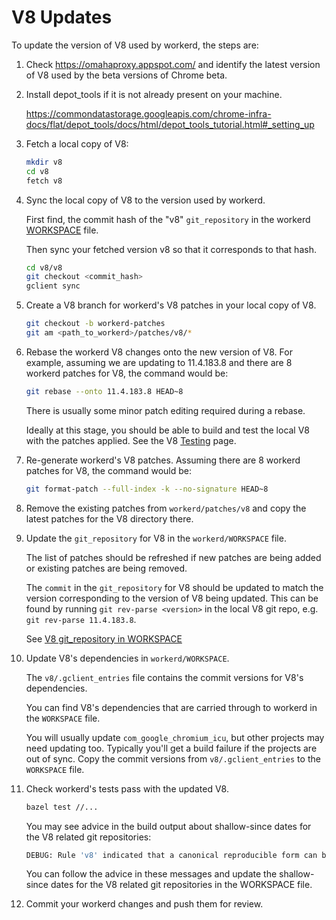 # V8 Updates

To update the version of V8 used by workerd, the steps are:

1. Check <https://omahaproxy.appspot.com/> and identify the latest version of V8 used by the beta versions of Chrome beta.

2. Install depot_tools if it is not already present on your machine.

   <https://commondatastorage.googleapis.com/chrome-infra-docs/flat/depot_tools/docs/html/depot_tools_tutorial.html#_setting_up>

3. Fetch a local copy of V8:

   ```sh
   mkdir v8
   cd v8
   fetch v8
   ```

4. Sync the local copy of V8 to the version used by workerd.

   First find, the commit hash of the "v8" `git_repository` in the workerd [WORKSPACE](../WORKSPACE) file.

   Then sync your fetched version v8 so that it corresponds to that hash.

   ```sh
   cd v8/v8
   git checkout <commit_hash>
   gclient sync
   ```

5. Create a V8 branch for workerd's V8 patches in your local copy of V8.

   ```sh
   git checkout -b workerd-patches
   git am <path_to_workerd>/patches/v8/*
   ```

6. Rebase the workerd V8 changes onto the new version of V8. For example, assuming
   we are updating to 11.4.183.8 and there are 8 workerd patches for V8, the
   command would be:

   ```sh
   git rebase --onto 11.4.183.8 HEAD~8
   ```

   There is usually some minor patch editing required during a rebase.

   Ideally at this stage, you should be able to build and test the local V8 with the
   patches applied. See the V8 [Testing](https://v8.dev/docs/test) page.

7. Re-generate workerd's V8 patches. Assuming there are 8 workerd patches for V8,
   the command would be:

   ```sh
   git format-patch --full-index -k --no-signature HEAD~8
   ```

8. Remove the existing patches from `workerd/patches/v8` and copy the latest patches
   for the V8 directory there.

9. Update the `git_repository` for V8 in the `workerd/WORKSPACE` file.

    The list of patches should be refreshed if new patches are being added or existing
    patches are being removed.

    The `commit` in the `git_repository` for V8 should be updated to match
    the version corresponding to the version of V8 being updated. This can be found
    by running `git rev-parse <version>` in the local V8 git repo, e.g. `git rev-parse 11.4.183.8`.

    See [V8 git_repository in WORKSPACE](https://github.com/cloudflare/workerd/blob/2d124ecd2d1132537d37bd5e166ac1aec4f7397f/WORKSPACE#L263)

10. Update V8's dependencies in `workerd/WORKSPACE`.

    The `v8/.gclient_entries` file contains the commit versions for V8's dependencies.

    You can find V8's dependencies that are carried through to workerd in the `WORKSPACE` file.

    You will usually update `com_google_chromium_icu`, but other projects may need updating
    too. Typically you'll get a build failure if the projects are out of sync. Copy the
    commit versions from `v8/.gclient_entries` to the `WORKSPACE` file.

11. Check workerd's tests pass with the updated V8.

     ```sh
     bazel test //...
     ```

    You may see advice in the build output about shallow-since dates for the V8 related
    git repositories:

    ```sh
    DEBUG: Rule 'v8' indicated that a canonical reproducible form can be obtained by modifying arguments shallow_since = "1683898886 +0000"
    ```

    You can follow the advice in these messages and update the shallow-since dates for
    the V8 related git repositories in the WORKSPACE file.

12. Commit your workerd changes and push them for review.
